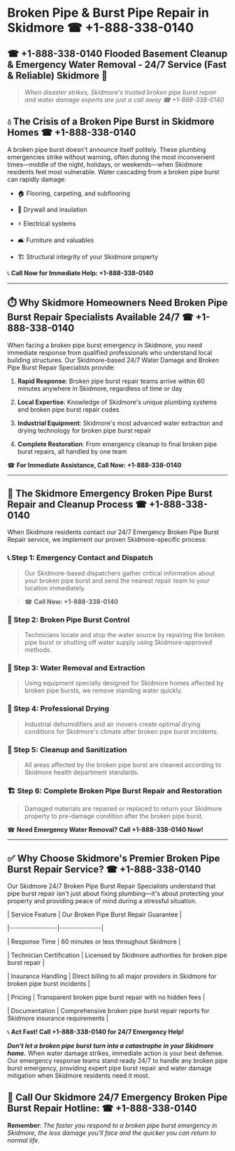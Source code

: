 # Broken Pipe & Burst Pipe Repair in Skidmore ☎ +1-888-338-0140  
## ☎ +1-888-338-0140 Flooded Basement Cleanup & Emergency Water Removal - 24/7 Service (Fast & Reliable) Skidmore 🚨  

> *When disaster strikes, Skidmore's trusted broken pipe burst repair and water damage experts are just a call away ☎ +1-888-338-0140*  

## 💧 The Crisis of a Broken Pipe Burst in Skidmore Homes ☎ +1-888-338-0140  

A broken pipe burst doesn't announce itself politely. These plumbing emergencies strike without warning, often during the most inconvenient times—middle of the night, holidays, or weekends—when Skidmore residents feel most vulnerable. Water cascading from a broken pipe burst can rapidly damage:  

* 🏠 Flooring, carpeting, and subflooring  
* 🧱 Drywall and insulation  
* ⚡ Electrical systems  
* 🛋️ Furniture and valuables  
* 🏗️ Structural integrity of your Skidmore property  

📞 **Call Now for Immediate Help: +1-888-338-0140**  

---  

## ⏱️ Why Skidmore Homeowners Need Broken Pipe Burst Repair Specialists Available 24/7 ☎ +1-888-338-0140  

When facing a broken pipe burst emergency in Skidmore, you need immediate response from qualified professionals who understand local building structures. Our Skidmore-based 24/7 Water Damage and Broken Pipe Burst Repair Specialists provide:  

1. **Rapid Response**: Broken pipe burst repair teams arrive within 60 minutes anywhere in Skidmore, regardless of time or day  
2. **Local Expertise**: Knowledge of Skidmore's unique plumbing systems and broken pipe burst repair codes  
3. **Industrial Equipment**: Skidmore's most advanced water extraction and drying technology for broken pipe burst repair  
4. **Complete Restoration**: From emergency cleanup to final broken pipe burst repairs, all handled by one team  

☎ **For Immediate Assistance, Call Now: +1-888-338-0140**  

---  

## 🔧 The Skidmore Emergency Broken Pipe Burst Repair and Cleanup Process ☎ +1-888-338-0140  

When Skidmore residents contact our 24/7 Emergency Broken Pipe Burst Repair service, we implement our proven Skidmore-specific process:  

### 📞 Step 1: Emergency Contact and Dispatch  
> Our Skidmore-based dispatchers gather critical information about your broken pipe burst and send the nearest repair team to your location immediately.  
> ☎ **Call Now: +1-888-338-0140**  

### 🚿 Step 2: Broken Pipe Burst Control  
> Technicians locate and stop the water source by repairing the broken pipe burst or shutting off water supply using Skidmore-approved methods.  

### 🌊 Step 3: Water Removal and Extraction  
> Using equipment specially designed for Skidmore homes affected by broken pipe bursts, we remove standing water quickly.  

### 💨 Step 4: Professional Drying  
> Industrial dehumidifiers and air movers create optimal drying conditions for Skidmore's climate after broken pipe burst incidents.  

### 🧼 Step 5: Cleanup and Sanitization  
> All areas affected by the broken pipe burst are cleaned according to Skidmore health department standards.  

### 🏗️ Step 6: Complete Broken Pipe Burst Repair and Restoration  
> Damaged materials are repaired or replaced to return your Skidmore property to pre-damage condition after the broken pipe burst.  

☎ **Need Emergency Water Removal? Call +1-888-338-0140 Now!**  

---  

## ✅ Why Choose Skidmore's Premier Broken Pipe Burst Repair Service? ☎ +1-888-338-0140  

Our Skidmore 24/7 Broken Pipe Burst Repair Specialists understand that pipe burst repair isn't just about fixing plumbing—it's about protecting your property and providing peace of mind during a stressful situation.  

| Service Feature | Our Broken Pipe Burst Repair Guarantee |  
|-----------------|---------------|  
| Response Time | 60 minutes or less throughout Skidmore |  
| Technician Certification | Licensed by Skidmore authorities for broken pipe burst repair |  
| Insurance Handling | Direct billing to all major providers in Skidmore for broken pipe burst incidents |  
| Pricing | Transparent broken pipe burst repair with no hidden fees |  
| Documentation | Comprehensive broken pipe burst repair reports for Skidmore insurance requirements |  

📞 **Act Fast! Call +1-888-338-0140 for 24/7 Emergency Help!**  

***Don't let a broken pipe burst turn into a catastrophe in your Skidmore home.*** When water damage strikes, immediate action is your best defense. Our emergency response teams stand ready 24/7 to handle any broken pipe burst emergency, providing expert pipe burst repair and water damage mitigation when Skidmore residents need it most.  

## 📱 Call Our Skidmore 24/7 Emergency Broken Pipe Burst Repair Hotline: ☎ +1-888-338-0140  

**Remember**: *The faster you respond to a broken pipe burst emergency in Skidmore, the less damage you'll face and the quicker you can return to normal life.*